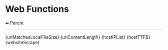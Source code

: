
# Web Functions

<!-- TEMPLATE header 2 -->
[⬅ Parent ](../)
<hr />

{urlMatchesLocalFileSize} 
{urlContentLength} 
{hostIPList} 
{hostTTFB}
{websiteScrape}

